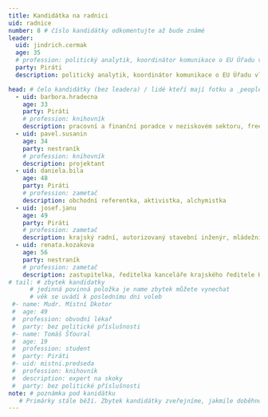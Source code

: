 ```yaml
---
title: Kandidátka na radnici
uid: radnice
number: 8 # číslo kandidátky odkomentujte až bude známé
leader:
  uid: jindrich.cermak
  age: 35
  # profession: politický analytik, koordinátor komunikace o EU Úřadu vlády ČR
  party: Piráti
  description: politický analytik, koordinátor komunikace o EU Úřadu vlády ČR # zobrazuje se v komunalni-volby

head: # čelo kandidátky (bez leadera) / lidé kteří mají fotku a _people/jmeno.md
  - uid: barbora.hradecna
    age: 33
    party: Piráti
    # profession: knihovník
    description: pracovní a finanční poradce v neziskovém sektoru, freelancer 
  - uid: pavel.susanin
    age: 34
    party: nestraník
    # profession: knihovník
    description: projektant 
  - uid: daniela.bila
    age: 48
    party: Piráti 
    # profession: zametač
    description: obchodní referentka, aktivistka, alchymistka
  - uid: josef.janu
    age: 49
    party: Piráti 
    # profession: zametač
    description: krajský radní, autorizovaný stavební inženýr, mládežnický trenér míčových sportů
  - uid: renata.kozakova
    age: 56
    party: nestraník
    # profession: zametač
    description: zastupitelka, ředitelka kanceláře krajského ředitele HZS Karlovarského kraje  
# tail: # zbytek kandidatky
      # jedinná povinná položka je name zbytek můžete vynechat
      # věk se uvádí k poslednímu dni voleb
 #- name: Mudr. Místní Dkotor
 #  age: 49
 #  profession: obvodní lékař
 #  party: bez politické příslušnosti
 #- name: Tomáš Šťoural
 #  age: 19
 #  profession: student
 #  party: Piráti
 #- uid: mistni.predseda
 #  profession: knihovník
 #  description: expert na skoky
 #  party: bez politické příslušnosti
note: # poznámka pod kanidátku
   # Primárky stále běží. Zbytek kandidátky zveřejníme, jakmile doběhnou.
---
```


